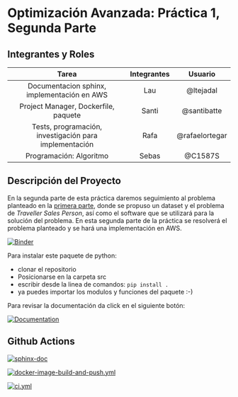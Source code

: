 # Optimización Avanzada: Práctica 1, Segunda Parte

## Integrantes y Roles

|Tarea | Integrantes | Usuario |
|:---:|:---:|:---:|
|Documentacion sphinx, implementación en AWS|Lau|@ltejadal|
|Project Manager, Dockerfile, paquete |Santi|@santibatte|
|Tests, programación, investigación para implementación|Rafa|@rafaelortegar |
|Programación: Algoritmo|Sebas|@C1587S|

## Descripción del Proyecto

 En la segunda parte de esta práctica daremos seguimiento al problema planteado en la [primera parte](https://github.com/optimizacion-2-2021-1-gh-classroom/practica-1-primera-parte-ltejadal), donde se propuso un dataset y el problema de *Traveller Sales Person*, así como el software que se utilizará para la solución del problema. En esta segunda parte de la práctica se resolverá el problema planteado y se hará una implementación en AWS.

[![Binder](https://mybinder.org/badge_logo.svg)](https://mybinder.org/v2/gh/optimizacion-2-2021-1-gh-classroom/practica-1-segunda-parte-ltejadal.git/main)


Para instalar este paquete de python: 

 - clonar el repositorio
 - Posicionarse en la carpeta src
 - escribir desde la linea de comandos: `pip install .` 
 - ya puedes importar los modulos y funciones del paquete :-) 
 

Para revisar la documentación da click en el siguiente botón:  

[![Documentation](https://img.shields.io/static/v1.svg?label=Documentation%20ACO-TSP&message=v1&color=blue)](https://optimizacion-2-2021-1-gh-classroom.github.io/practica-1-segunda-parte-ltejadal/)

## Github Actions

[![sphinx-doc](https://github.com/optimizacion-2-2021-1-gh-classroom/practica-1-segunda-parte-ltejadal/actions/workflows/sphinx-doc.yml/badge.svg)](https://github.com/optimizacion-2-2021-1-gh-classroom/practica-1-segunda-parte-ltejadal/actions)

[![docker-image-build-and-push.yml](https://github.com/optimizacion-2-2021-1-gh-classroom/practica-1-segunda-parte-ltejadal/actions/workflows/docker-image-build-and-push.yml/badge.svg)](https://github.com/optimizacion-2-2021-1-gh-classroom/practica-1-segunda-parte-ltejadal/actions)

[![ci.yml](https://github.com/optimizacion-2-2021-1-gh-classroom/practica-1-segunda-parte-ltejadal/actions/workflows/ci.yml/badge.svg)](https://github.com/optimizacion-2-2021-1-gh-classroom/practica-1-segunda-parte-ltejadal/actions)

